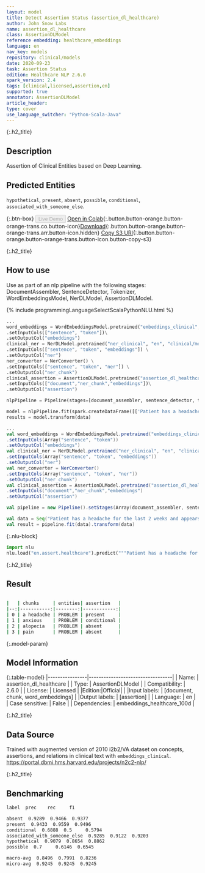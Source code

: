 ```yaml
---
layout: model
title: Detect Assertion Status (assertion_dl_healthcare)
author: John Snow Labs
name: assertion_dl_healthcare
class: AssertionDLModel
reference embedding: healthcare_embeddings
language: en
nav_key: models
repository: clinical/models
date: 2020-09-23
task: Assertion Status
edition: Healthcare NLP 2.6.0
spark_version: 2.4
tags: [clinical,licensed,assertion,en]
supported: true
annotator: AssertionDLModel
article_header:
type: cover
use_language_switcher: "Python-Scala-Java"
---
```


{:.h2_title}
## Description
Assertion of Clinical Entities based on Deep Learning.  

## Predicted Entities
`hypothetical`, `present`, `absent`, `possible`, `conditional`, `associated_with_someone_else`.

{:.btn-box}
<button class="button button-orange" disabled>Live Demo</button>
[Open in Colab](https://colab.research.google.com/github/JohnSnowLabs/spark-nlp-workshop/blob/master/tutorials/Certification_Trainings/Healthcare/2.Clinical_Assertion_Model.ipynb){:.button.button-orange.button-orange-trans.co.button-icon}[Download](https://s3.amazonaws.com/auxdata.johnsnowlabs.com/clinical/models/assertion_dl_healthcare_en_2.6.0_2.4_1600849811713.zip){:.button.button-orange.button-orange-trans.arr.button-icon.hidden}
[Copy S3 URI](s3://auxdata.johnsnowlabs.com/clinical/models/assertion_dl_healthcare_en_2.6.0_2.4_1600849811713.zip){:.button.button-orange.button-orange-trans.button-icon.button-copy-s3}

{:.h2_title}
## How to use 

Use as part of an nlp pipeline with the following stages: DocumentAssembler, SentenceDetector, Tokenizer, WordEmbeddingsModel, NerDLModel, AssertionDLModel.

<div class="tabs-box" markdown="1">

{% include programmingLanguageSelectScalaPythonNLU.html %}

```python
...
word_embeddings = WordEmbeddingsModel.pretrained("embeddings_clinical", "en", "clinical/models")\
.setInputCols(["sentence", "token"])\
.setOutputCol("embeddings")
clinical_ner = NerDLModel.pretrained("ner_clinical", "en", "clinical/models") \
.setInputCols(["sentence", "token", "embeddings"]) \
.setOutputCol("ner")
ner_converter = NerConverter() \
.setInputCols(["sentence", "token", "ner"]) \
.setOutputCol("ner_chunk")
clinical_assertion = AssertionDLModel.pretrained("assertion_dl_healthcare","en","clinical/models")\
.setInputCols(["document","ner_chunk","embeddings"])\
.setOutputCol("assertion")

nlpPipeline = Pipeline(stages=[document_assembler, sentence_detector, tokenizer, word_embeddings, clinical_ner, ner_converter, clinical_assertion])

model = nlpPipeline.fit(spark.createDataFrame([['Patient has a headache for the last 2 weeks and appears anxious when she walks fast. No alopecia noted. She denies pain']]).toDF("text"))
results = model.transform(data)
```

```scala
...
val word_embeddings = WordEmbeddingsModel.pretrained("embeddings_clinical", "en", "clinical/models")
.setInputCols(Array("sentence", "token"))
.setOutputCol("embeddings")
val clinical_ner = NerDLModel.pretrained("ner_clinical", "en", "clinical/models")
.setInputCols(Array("sentence", "token", "embeddings")) 
.setOutputCol("ner")
val ner_converter = NerConverter()
.setInputCols(Array("sentence", "token", "ner"))
.setOutputCol("ner_chunk")
val clinical_assertion = AssertionDLModel.pretrained("assertion_dl_healthcare","en","clinical/models")
.setInputCols("document","ner_chunk","embeddings")
.setOutputCol("assertion")

val pipeline = new Pipeline().setStages(Array(document_assembler, sentence_detector, tokenizer, word_embeddings, clinical_ner, ner_converter, clinical_assertion))

val data = Seq("Patient has a headache for the last 2 weeks and appears anxious when she walks fast. No alopecia noted. She denies pain").toDF("text")
val result = pipeline.fit(data).transform(data)
```


{:.nlu-block}
```python
import nlu
nlu.load("en.assert.healthcare").predict("""Patient has a headache for the last 2 weeks and appears anxious when she walks fast. No alopecia noted. She denies pain""")
```

</div>

{:.h2_title}
## Result
```bash

|   | chunks     | entities| assertion   |
|--:|-----------:|--------:|------------:|
| 0 | a headache | PROBLEM | present     |
| 1 | anxious    | PROBLEM | conditional |
| 2 | alopecia   | PROBLEM | absent      |
| 3 | pain       | PROBLEM | absent      |

```

{:.model-param}
## Model Information

{:.table-model}
|----------------|----------------------------------|
| Name:           | assertion_dl_healthcare          |
| Type:    | AssertionDLModel                 |
| Compatibility:  | 2.6.0                            |
| License:        | Licensed                         |
|Edition:|Official|                       |
|Input labels:         | [document, chunk, word_embeddings] |
|Output labels:        | [assertion]                        |
| Language:       | en                               |
| Case sensitive: | False                            |
| Dependencies:  | embeddings_healthcare_100d       |

{:.h2_title}
## Data Source
Trained with augmented version of 2010 i2b2/VA dataset on concepts, assertions, and relations in clinical text with ``embeddings_clinical``.
https://portal.dbmi.hms.harvard.edu/projects/n2c2-nlp/

{:.h2_title}
## Benchmarking
```bash
label  prec    rec     f1

absent  0.9289  0.9466  0.9377
present  0.9433  0.9559  0.9496
conditional  0.6888  0.5     0.5794
associated_with_someone_else  0.9285  0.9122  0.9203
hypothetical  0.9079  0.8654  0.8862
possible  0.7     0.6146  0.6545

macro-avg  0.8496  0.7991  0.8236
micro-avg  0.9245  0.9245  0.9245
```